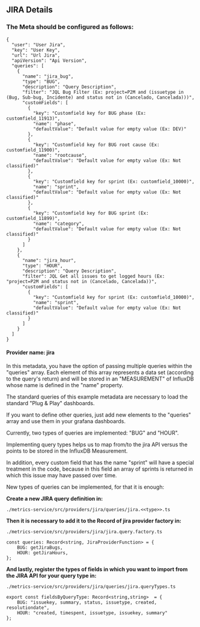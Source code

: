 ## JIRA Details

### The Meta should be configured as follows:
```
{
  "user": "User Jira",
  "key": "User Key",
  "url": "Url Jira",
  "apiVersion": "Api Version",
  "queries": [
    {
      "name": "jira_bug",
      "type": "BUG",
      "description": "Query Description",
      "filter": "JQL Bug Filter (Ex: project=P2M and (issuetype in (Bug, Sub-bug, Incidente) and status not in (Cancelado, Cancelada)))",
      "customFields": [
        {
          "key": "Customfield key for BUG phase (Ex: customfield_11913)",
          "name": "phase",
          "defaultValue": "Default value for empty value (Ex: DEV)"
        },
        {
          "key": "Customfield key for BUG root cause (Ex: customfield_11900)",
          "name": "rootcause",
          "defaultValue": "Default value for empty value (Ex: Not classified)"
        },
        {
          "key": "Customfield key for sprint (Ex: customfield_10000)",
          "name": "sprint",
          "defaultValue": "Default value for empty value (Ex: Not classified)"
        },
        {
          "key": "Customfield key for BUG sprint (Ex: customfield_11899)",
          "name": "category",
          "defaultValue": "Default value for empty value (Ex: Not classified)"
        }
      ]
    },
    {
      "name": "jira_hour",
      "type": "HOUR",
      "description": "Query Description",
      "filter": JQL Get all issues to get logged hours (Ex: "project=P2M and status not in (Cancelado, Cancelada))",
      "customFields": [
        {
          "key": "Customfield key for sprint (Ex: customfield_10000)",
          "name": "sprint",
          "defaultValue": "Default value for empty value (Ex: Not classified)"
        }
      ]
    }
  ]
}
```
#### Provider name: jira

In this metadata, you have the option of passing multiple queries within the "queries" array. Each element of this array represents a data set (according to the query's return) and will be stored in an "MEASUREMENT" of InfluxDB whose name is defined in the "name" property.

The standard queries of this example metadata are necessary to load the standard "Plug & Play" dashboards.

If you want to define other queries, just add new elements to the "queries" array and use them in your grafana dashboards.

Currently, two types of queries are implemented: "BUG" and "HOUR".

Implementing query types helps us to map from/to the jira API versus the points to be stored in the InfluxDB Measurement.

In addition, every custom field that has the name "sprint" will have a special treatment in the code, because in this field an array of sprints is returned in which this issue may have passed over time.

New types of queries can be implemented, for that it is enough:

**Create a new JIRA query definition in:**
```
./metrics-service/src/providers/jira/queries/jira.<<type>>.ts
```
**Then it is necessary to add it to the Record of jira provider factory in:**

```
./metrics-service/src/providers/jira/jira.query.factory.ts
```

```
const queries: Record<string, JiraProviderFunction> = {
    BUG: getJiraBugs,
    HOUR: getJiraHours,
};
```

**And lastly, register the types of fields in which you want to import from the JIRA API for your query type in:**
```
./metrics-service/src/providers/jira/queries/jira.queryTypes.ts
```

```
export const fieldsByQueryType: Record<string,string>  = {
    BUG: "issuekey, summary, status, issuetype, created, resolutiondate",
    HOUR: "created, timespent, issuetype, issuekey, summary"
};
```
